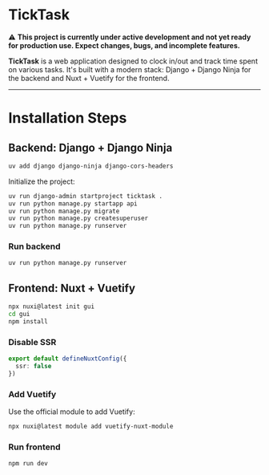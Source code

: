 # TickTask

⚠️ **This project is currently under active development and not yet ready for production use. Expect changes, bugs, and incomplete features.**

**TickTask** is a web application designed to clock in/out and track time spent on various tasks. It's built with a modern stack: Django + Django Ninja for the backend and Nuxt + Vuetify for the frontend.

---

# Installation Steps

## Backend: Django + Django Ninja

```sh
uv add django django-ninja django-cors-headers
```

Initialize the project:
```sh
uv run django-admin startproject ticktask .
uv run python manage.py startapp api  
uv run python manage.py migrate
uv run python manage.py createsuperuser
uv run python manage.py runserver
```

### Run backend
```sh
uv run python manage.py runserver
```


## Frontend: Nuxt + Vuetify
```sh
npx nuxi@latest init gui
cd gui
npm install
```
### Disable SSR
```ts
export default defineNuxtConfig({
  ssr: false
})
```

### Add Vuetify

Use the official module to add Vuetify:
```sh
npx nuxi@latest module add vuetify-nuxt-module
```

### Run frontend
```sh
npm run dev
```
